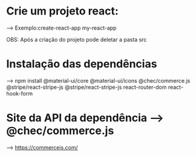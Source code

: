 # Crie um projeto react:

--> Exemplo:create-react-app my-react-app

OBS: Após a criação do projeto pode deletar a pasta src

# Instalação das dependências

--> npm install @material-ui/core @material-ui/icons @chec/commerce.js @stripe/react-stripe-js @stripe/react-stripe-js react-router-dom react-hook-form

# Site da API da dependência --> @chec/commerce.js

--> https://commercejs.com/
